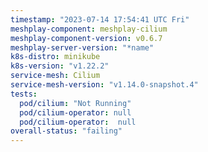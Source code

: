 ```yaml
---
timestamp: "2023-07-14 17:54:41 UTC Fri"
meshplay-component: meshplay-cilium
meshplay-component-version: v0.6.7
meshplay-server-version: "*name"
k8s-distro: minikube
k8s-version: "v1.22.2"
service-mesh: Cilium
service-mesh-version: "v1.14.0-snapshot.4"
tests:
  pod/cilium: "Not Running"
  pod/cilium-operator: null
  pod/cilium-operator:  null
overall-status: "failing"
---
```

